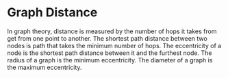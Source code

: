 # Graph Distance

In graph theory, distance is measured by the number of hops it takes
from get from one point to another. The shortest path distance between
two nodes is path that takes the minimum number of hops. The
eccentricity of a node is the shortest path distance between it and the
furthest node. The radius of a graph is the minimum eccentricity. The
diameter of a graph is the maximum eccentricity.
